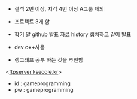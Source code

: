 * 결석 2번 이상, 지각 4번 이상 A그룹 제외

* 프로젝트 3개 함

* 학기 말 github 발표 자료 history 캡쳐하고 같이 발표

* dev c++사용

* 랭그래프 공부 하는 것을 추천함

<[ftpserver.ksecole.kr](https://ftpserver.ksecole.kr/files/)>
- id : gameprogramming
- pw : gameprogramming
